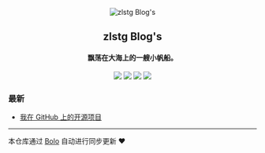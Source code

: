 <p align="center"><img alt="zlstg Blog's" src="https://s1.ax1x.com/2020/04/15/JP92cV.png"></p><h2 align="center">
zlstg Blog's
</h2>

<h4 align="center">飘荡在大海上的一艘小帆船。</h4>
<p align="center"><a title="zlstg Blog's" target="_blank" href="https://github.com/Zlstg/bolo-blog"><img src="https://img.shields.io/github/last-commit/Zlstg/bolo-blog.svg?style=flat-square&color=FF9900"></a>
<a title="GitHub repo size in bytes" target="_blank" href="https://github.com/Zlstg/bolo-blog"><img src="https://img.shields.io/github/repo-size/Zlstg/bolo-blog.svg?style=flat-square"></a>
<a title="Bolo Version" target="_blank" href="https://github.com/adlered/bolo-solo"><img src="https://img.shields.io/badge/bolo-v2.5 稳定版-f1e05a.svg?style=flat-square&color=blueviolet"></a>
<a title="Hits" target="_blank" href="https://github.com/88250/hits"><img src="https://hits.b3log.org/Zlstg/bolo-blog.svg"></a></p>

### 最新

* [我在 GitHub 上的开源项目](HTTPS://null:-1/github)



---

本仓库通过 [Bolo](https://github.com/adlered/bolo-solo) 自动进行同步更新 ❤️ 